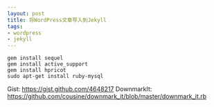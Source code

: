 ```yaml
---
layout: post
title: 将WordPress文章导入到Jekyll
tags:
- wordpress
- jekyll
---
```


    gem install sequel
    gem install active_support
    gem install hpricot
    sudo apt-get install ruby-mysql

Gist: https://gist.github.com/4648217
DownmarkIt: https://github.com/cousine/downmark_it/blob/master/downmark_it.rb
